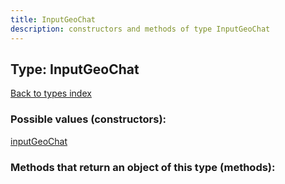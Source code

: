```yaml
---
title: InputGeoChat
description: constructors and methods of type InputGeoChat
---
```

## Type: InputGeoChat  
[Back to types index](index.md)



### Possible values (constructors):

[inputGeoChat](../constructors/inputGeoChat.md)  



### Methods that return an object of this type (methods):



